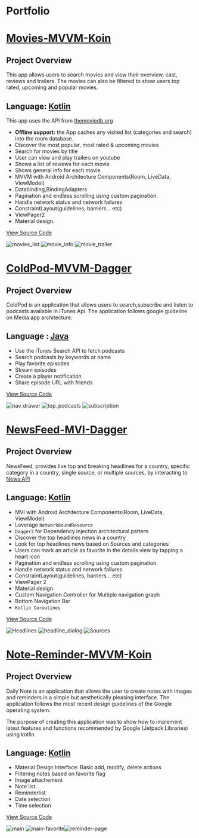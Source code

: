 # Portfolio

# [Movies-MVVM-Koin](https://github.com/HadySalhab/Movies-MVVM)

## Project Overview

This app allows users to search movies and view their overview, cast, reviews and trailers. The movies can also be filtered to show users
top rated, upcoming and popular movies.

## Language: [Kotlin](https://kotlinlang.org/)

This app uses the API from [themoviedb.org](https://www.themoviedb.org/)

- **Offline support:** the App caches any visited list (categories and search) into the room database.
- Discover the most popular, most rated & upcoming movies
- Search for movies by title
- User can view and play trailers on youtube
- Shows a list of reviews for each movie
- Shows general info for each movie
- MVVM with Android Architecture Components(Room, LiveData, ViewModel)
- Databinding,BindingAdapters
- Pagination and endless scrolling using custom pagination.
- Handle network status and network failures
- ConstraintLayout(guidelines, barriers... etc)
- ViewPager2
- Material design.

[View Source Code](https://github.com/HadySalhab/Movies-MVVM)

![movies_list](https://user-images.githubusercontent.com/51857962/74320888-856b5c80-4dd5-11ea-8a6e-4dc962b278c6.png)
![movie_info](https://user-images.githubusercontent.com/51857962/74321090-d2e7c980-4dd5-11ea-925a-87c1a6045709.png)
![movie_trailer](https://user-images.githubusercontent.com/51857962/74321095-d67b5080-4dd5-11ea-829f-9fa4f86bcb30.png)

# [ColdPod-MVVM-Dagger](https://github.com/HadySalhab/ColdPod-MVVM-Dagger)

## Project Overview

ColdPod is an application that allows users to search,subscribe and listen to podcasts available in ITunes Api.
The application follows google guideline on Media app architecture.

## Language : [Java](https://www.java.com/en/)

- Use the iTunes Search API to fetch podcasts
- Search podcasts by keywords or name
- Play favorite episodes
- Stream episodes
- Create a player notification
- Share episode URL with friends

[View Source Code](https://github.com/HadySalhab/ColdPod-MVVM-Dagger)

![nav_drawer](https://user-images.githubusercontent.com/51857962/75748579-f322fc80-5d73-11ea-9771-abca0c1960da.png)
![top_podcasts](https://user-images.githubusercontent.com/51857962/75748594-fc13ce00-5d73-11ea-958c-98ecb366508c.png) ![subscription](https://user-images.githubusercontent.com/51857962/75748601-0209af00-5d74-11ea-814b-bba8c6c1f6d9.png)

# [NewsFeed-MVI-Dagger](https://github.com/HadySalhab/NewsFeed-MVI-Dagger)

## Project Overview

NewsFeed, provides live top and breaking headlines for a country, specific category in a country, single source, or multiple sources, by interacting to [News API](https://newsapi.org/)

## Language: [Kotlin](https://kotlinlang.org/)

- MVI with Android Architecture Components(Room, LiveData, ViewModel)
- Leverage `NetworkBoundResource`
- `Dagger2` for Dependency injection architectural pattern
- Discover the top headlines news in a country
- Look for top headlines news based on Sources and categories
- Users can mark an article as favorite in the details view by tapping a heart icon
- Pagination and endless scrolling using custom pagination.
- Handle network status and network failures
- ConstraintLayout(guidelines, barriers... etc)
- ViewPager 2
- Material design.
- Custom Navigation Controller for Multiple navigation graph
- Bottom Navigation Bar
- `Kotlin Coroutines`

[View Source Code](https://github.com/HadySalhab/NewsFeed-MVI-Dagger)

![Headlines](https://user-images.githubusercontent.com/51857962/77375276-1e23cd80-6dc1-11ea-9e38-69da7f95a66e.png) ![headline_dialog](https://user-images.githubusercontent.com/51857962/77375281-211ebe00-6dc1-11ea-9e73-d1a97f362fda.png) ![Sources](https://user-images.githubusercontent.com/51857962/77375284-25e37200-6dc1-11ea-965c-1915ad1d78b4.png)

# [Note-Reminder-MVVM-Koin](https://github.com/HadySalhab/Note-Reminder-MVVM)

## Project Overview

Daily Note is an application that allows the user to create notes with images and reminders in a simple but aesthetically pleasing interface.
The application follows the most recent design guidelines of the Google operating system.

The purpose of creating this application was to show how to implement latest features and functions recommended by Google (Jetpack Libraries) using kotlin.

## Language: [Kotlin](https://kotlinlang.org/)

- Material Design Interface: Basic add, modify, delete actions
- Filtering notes based on favorite flag
- Image attachement
- Note list
- Reminderlist
- Date selection
- Time selection

[View Source Code](https://github.com/HadySalhab/Note-Reminder-MVVM)

![main](https://user-images.githubusercontent.com/51857962/75746387-41350180-5d6e-11ea-92bf-6a52fe3a7f28.png) ![main-favorite](https://user-images.githubusercontent.com/51857962/75746404-4a25d300-5d6e-11ea-8a34-ce8a77e75582.png)![reminder-page](https://user-images.githubusercontent.com/51857962/75746416-53af3b00-5d6e-11ea-9940-63885f352594.png)
